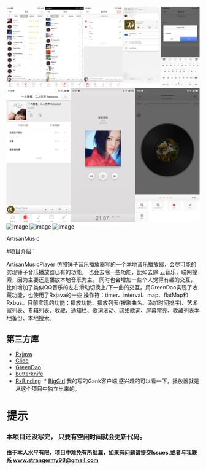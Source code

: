 ﻿

![image](https://github.com/1900Star/ShareFile/blob/master/pic/artistMusic.jpg)
![image](https://github.com/1900Star/ShareFile/blob/master/pic/Details.jpg)
![image](https://github.com/1900Star/SmartisanMusicPlayer/blob/master/screenshot/a.jpg)
![image](https://github.com/1900Star/SmartisanMusicPlayer/blob/master/screenshot/b.jpg)
![image](https://github.com/1900Star/SmartisanMusicPlayer/blob/master/screenshot/artisanMusic.gif)

ArtisanMusic

#项目介绍：

[ArtisanMusicPlayer](https://github.com/1900Star/ArtisanMusic) 仿照锤子音乐播放器写的一个本地音乐播放器，会尽可能的实现锤子音乐播放器已有的功能。
                也会去除一些功能，比如去除:云音乐，联网搜索，因为主要还是播放本地音乐为主。
                同时也会增加一些个人觉得有趣的交互，比如增加了类似QQ音乐的左右滑动切换上/下一曲的交互。用GreenDao实现了收藏功能，也使用了Rxjava的一些
                操作符：timer、interval、map、flatMap和Rxbus。目前实现的功能：播放功能、播放列表(按歌曲名、添加时间排序)、艺术家列表、专辑列表、收藏、通知栏、歌词滚动、网络歌词、屏幕常亮、收藏列表本地备份、本地搜索。



## 第三方库
  * [Rxjava](https://github.com/ReactiveX/RxJava)
  * [Glide](https://github.com/bumptech/glide)
  * [GreenDao](https://github.com/greenrobot/greenDAO)
  * [butterknife](https://github.com/JakeWharton/butterknife)
  * [RxBinding](https://github.com/JakeWharton/RxBinding)
  * [BigGirl](https://github.com/1900Star/BigGirl)
    我的写的Gank客户端,感兴趣的可以看一下，播放器就是从这个项目中独立出来的。


# 提示

### 本项目还没写完， 只要有空闲时间就会更新代码。

#### 由于本人水平有限，项目中难免有所纰漏，如果有问题请提交Issues,或者与我联系 www.strangermy98@gmail.com


